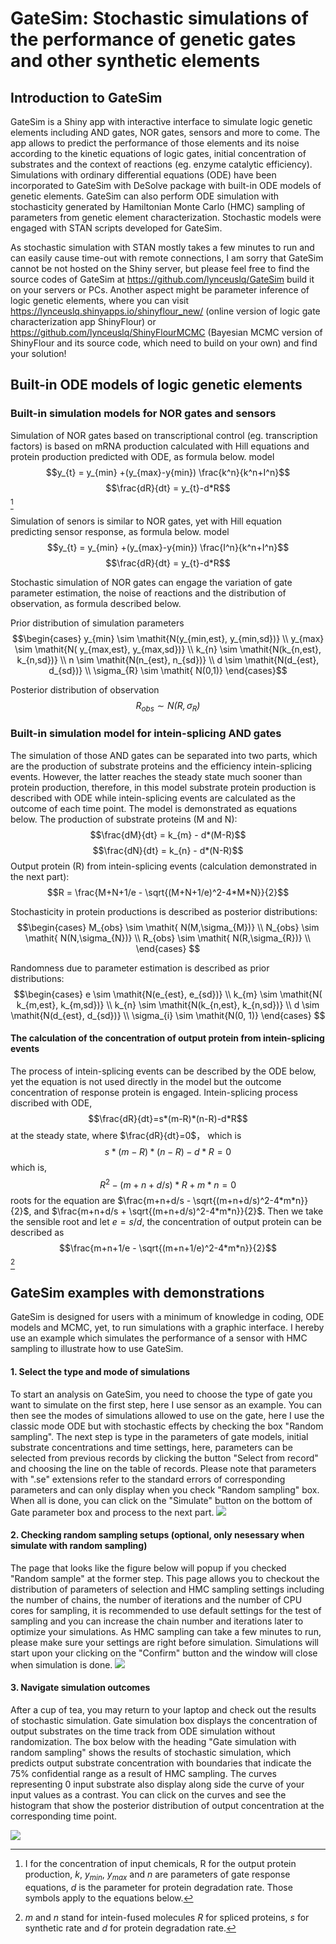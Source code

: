# GateSim: Stochastic simulations of the performance of genetic gates and other synthetic elements

## Introduction to GateSim

GateSim is a Shiny app with interactive interface to simulate logic genetic elements including AND gates, NOR gates, sensors and more to come. The app allows to predict the performance of those elements and its noise according to the kinetic equations of logic gates, initial concentration of substrates and the context of reactions (eg. enzyme catalytic efficiency). Simulations with ordinary differential equations (ODE) have been incorporated to GateSim with DeSolve package with built-in ODE models of genetic elements. GateSim can also perform ODE simulation with stochasticity generated by Hamiltonian Monte Carlo (HMC) sampling of parameters from genetic element characterization. Stochastic models were engaged with STAN scripts developed for GateSim.

As stochastic simulation with STAN mostly takes a few minutes to run and can easily cause time-out with remote connections, I am sorry that GateSim cannot be not hosted on the Shiny server, but please feel free to find the source codes of GateSim at <https://github.com/lynceuslq/GateSim> build it on your servers or PCs. Another aspect might be parameter inference of logic genetic elements, where you can visit <https://lynceuslq.shinyapps.io/shinyflour_new/> (online version of logic gate characterization app ShinyFlour) or <https://github.com/lynceuslq/ShinyFlourMCMC> (Bayesian MCMC version of ShinyFlour and its source code, which need to build on your own) and find your solution!

## Built-in ODE models of logic genetic elements

### Built-in simulation models for NOR gates and sensors

Simulation of NOR gates based on transcriptional control (eg. transcription factors) is based on mRNA production calculated with Hill equations and protein production predicted with ODE, as formula below. model $$y_{t} = y_{min} +(y_{max}-y{min}) \frac{k^n}{k^n+I^n}$$ $$\frac{dR}{dt} = y_{t}-d*R$$[^readme-1]

[^readme-1]: I for the concentration of input chemicals, R for the output protein production, $k$, $y_{min}$, $y_{max}$ and $n$ are parameters of gate response equations, $d$ is the parameter for protein degradation rate. Those symbols apply to the equations below.

Simulation of senors is similar to NOR gates, yet with Hill equation predicting sensor response, as formula below. model $$y_{t} = y_{min} +(y_{max}-y{min}) \frac{I^n}{k^n+I^n}$$ $$\frac{dR}{dt} = y_{t}-d*R$$

Stochastic simulation of NOR gates can engage the variation of gate parameter estimation, the noise of reactions and the distribution of observation, as formula described below.

Prior distribution of simulation parameters $$\begin{cases}
y_{min} \sim \mathit{N(y_{min,est}, y_{min,sd})} \\
y_{max} \sim \mathit{N( y_{max,est}, y_{max,sd})} \\
k_{n} \sim \mathit{N(k_{n,est}, k_{n,sd})} \\
n \sim \mathit{N(n_{est}, n_{sd})} \\
d \sim \mathit{N(d_{est}, d_{sd})} \\
\sigma_{R} \sim \mathit{ N(0,1)}
\end{cases}$$

Posterior distribution of observation $$R_{obs} \sim \mathit{ N(R,\sigma_{R})} $$

### Built-in simulation model for intein-splicing AND gates

The simulation of those AND gates can be separated into two parts, which are the production of substrate proteins and the efficiency intein-splicing events. However, the latter reaches the steady state much sooner than protein production, therefore, in this model substrate protein production is described with ODE while intein-splicing events are calculated as the outcome of each time point. The model is demonstrated as equations below. The production of substrate proteins (M and N): $$\frac{dM}{dt} = k_{m} - d*(M-R)$$ $$\frac{dN}{dt} = k_{n} - d*(N-R)$$ Output protein (R) from intein-splicing events (calculation demonstrated in the next part): $$R = \frac{M+N+1/e - \sqrt{(M+N+1/e)^2-4*M*N}}{2}$$

Stochasticity in protein productions is described as posterior distributions: $$\begin{cases}
M_{obs} \sim \mathit{ N(M,\sigma_{M})} \\
N_{obs} \sim \mathit{ N(N,\sigma_{N})} \\
R_{obs} \sim \mathit{ N(R,\sigma_{R})} \\
\end{cases}
$$

Randomness due to parameter estimation is described as prior distributions: $$\begin{cases}
e \sim \mathit{N(e_{est}, e_{sd})} \\
k_{m} \sim \mathit{N( k_{m,est}, k_{m,sd})} \\
k_{n} \sim \mathit{N(k_{n,est}, k_{n,sd})} \\
d \sim \mathit{N(d_{est}, d_{sd})} \\
\sigma_{i} \sim \mathit{N(0, 1)}
\end{cases}
$$

#### The calculation of the concentration of output protein from intein-splicing events

The process of intein-splicing events can be described by the ODE below, yet the equation is not used directly in the model but the outcome concentration of response protein is engaged. Intein-splicing process discribed with ODE, $$\frac{dR}{dt}=s*(m-R)*(n-R)-d*R$$ at the steady state, where $\frac{dR}{dt}=0$， which is $$s*(m-R)*(n-R)-d*R=0$$ which is, $$R^2-(m+n+d/s)*R+m*n=0$$ roots for the equation are $\frac{m+n+d/s - \sqrt{(m+n+d/s)^2-4*m*n}}{2}$, and $\frac{m+n+d/s + \sqrt{(m+n+d/s)^2-4*m*n}}{2}$. Then we take the sensible root and let $e=s/d$, the concentration of output protein can be described as $$\frac{m+n+1/e - \sqrt{(m+n+1/e)^2-4*m*n}}{2}$$[^readme-2]

[^readme-2]: $m$ and $n$ stand for intein-fused molecules $R$ for spliced proteins, $s$ for synthetic rate and $d$ for protein degradation rate.

## GateSim examples with demonstrations

GateSim is designed for users with a minimum of knowledge in coding, ODE models and MCMC, yet, to run simulations with a graphic interface. I hereby use an example which simulates the performance of a sensor with HMC sampling to illustrate how to use GateSim.

#### 1. Select the type and mode of simulations

To start an analysis on GateSim, you need to choose the type of gate you want to simulate on the first step, here I use sensor as an example. You can then see the modes of simulations allowed to use on the gate, here I use the classic mode ODE but with stochastic effects by checking the box "Random sampling". The next step is type in the parameters of gate models, initial substrate concentrations and time settings, here, parameters can be selected from previous records by clicking the button "Select from record" and choosing the line on the table of records. Please note that parameters with ".se" extensions refer to the standard errors of corresponding parameters and can only display when you check "Random sampling" box. When all is done, you can click on the "Simulate" button on the bottom of Gate parameter box and process to the next part. ![](www/sensorsim1.png)

#### 2. Checking random sampling setups (optional, only nesessary when simulate with random sampling)

The page that looks like the figure below will popup if you checked "Random sample" at the former step. This page allows you to checkout the distribution of parameters of selection and HMC sampling settings including the number of chains, the number of iterations and the number of CPU cores for sampling, it is recommended to use default settings for the test of sampling and you can increase the chain number and iterations later to optimize your simulations. As HMC sampling can take a few minutes to run, please make sure your settings are right before simulation. Simulations will start upon your clicking on the "Confirm" button and the window will close when simulation is done. ![](www/sensorsim2.png)

#### 3. Navigate simulation outcomes

After a cup of tea, you may return to your laptop and check out the results of stochastic simulation. Gate simulation box displays the concentration of output substrates on the time track from ODE simulation without randomization. The box below with the heading "Gate simulation with random sampling" shows the results of stochastic simulation, which predicts output substrate concentration with boundaries that indicate the 75% confidential range as a result of HMC sampling. The curves representing 0 input substrate also display along side the curve of your input values as a contrast. You can click on the curves and see the histogram that show the posterior distribution of output concentration at the corresponding time point.

![](www/sensorsim3.png)
